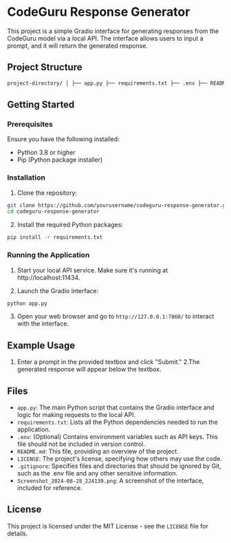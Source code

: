 # CodeGuru Response Generator

This project is a simple Gradio interface for generating responses from the CodeGuru model via a local API. The interface allows users to input a prompt, and it will return the generated response.

## Project Structure

```bash
project-directory/ │ ├── app.py ├── requirements.txt ├── .env ├── README.md ├── LICENSE ├── .gitignore └── Screenshot_2024-08-28_224139.png
```


## Getting Started

### Prerequisites

Ensure you have the following installed:
- Python 3.8 or higher
- Pip (Python package installer)

### Installation

1. Clone the repository:

```bash
git clone https://github.com/yourusername/codeguru-response-generator.git
cd codeguru-response-generator
```
2. Install the required Python packages:
```bash 
pip install -r requirements.txt
```

### Running the Application
1. Start your local API service. Make sure it's running at http://localhost:11434.

2. Launch the Gradio interface:
```bash 
python app.py
```
3. Open your web browser and go to `http://127.0.0.1:7860/` to interact with the interface.

## Example Usage
1. Enter a prompt in the provided textbox and click "Submit."
2.The generated response will appear below the textbox.

## Files
- `app.py`: The main Python script that contains the Gradio interface and logic for making requests to the local API.
- `requirements.txt`: Lists all the Python dependencies needed to run the application.
- `.env`: (Optional) Contains environment variables such as API keys. This file should not be included in version control.
- `README.md`: This file, providing an overview of the project.
- `LICENSE`: The project's license, specifying how others may use the code.
- `.gitignore`: Specifies files and directories that should be ignored by Git, such as the .env file and any other sensitive information.
- `Screenshot_2024-08-28_224139.png`: A screenshot of the interface, included for reference.


## License
This project is licensed under the MIT License - see the `LICENSE` file for details.
